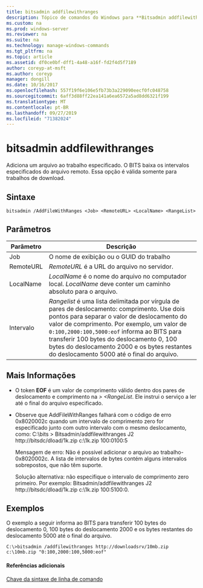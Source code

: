 ```yaml
---
title: bitsadmin addfilewithranges
description: Tópico de comandos do Windows para **Bitsadmin addfilewithranges** – adiciona um arquivo ao trabalho especificado. O BITS baixa os intervalos especificados do arquivo remoto.
ms.custom: na
ms.prod: windows-server
ms.reviewer: na
ms.suite: na
ms.technology: manage-windows-commands
ms.tgt_pltfrm: na
ms.topic: article
ms.assetid: df0ce0bf-dff1-4a48-a16f-fd2f4d5f7189
author: coreyp-at-msft
ms.author: coreyp
manager: dongill
ms.date: 10/16/2017
ms.openlocfilehash: 557f19f6e106e5fb73b3a229090eecf0fc048758
ms.sourcegitcommit: 6aff3d88ff22ea141a6ea6572a5ad8dd6321f199
ms.translationtype: MT
ms.contentlocale: pt-BR
ms.lasthandoff: 09/27/2019
ms.locfileid: "71382024"
---
```

# <a name="bitsadmin-addfilewithranges"></a>bitsadmin addfilewithranges

Adiciona um arquivo ao trabalho especificado. O BITS baixa os intervalos especificados do arquivo remoto. Essa opção é válida somente para trabalhos de download.

## <a name="syntax"></a>Sintaxe

```
bitsadmin /AddFileWithRanges <Job> <RemoteURL> <LocalName> <RangeList>
```

## <a name="parameters"></a>Parâmetros

|Parâmetro|Descrição|
|---------|-----------|
|Job|O nome de exibição ou o GUID do trabalho|
|RemoteURL|*RemoteURL* é a URL do arquivo no servidor.|
|LocalName|*LocalName* é o nome do arquivo no computador local. *LocalName* deve conter um caminho absoluto para o arquivo.|
|Intervalo|*Rangelist* é uma lista delimitada por vírgula de pares de deslocamento: comprimento. Use dois pontos para separar o valor de deslocamento do valor de comprimento. Por exemplo, um valor de `0:100,2000:100,5000:eof` informa ao BITS para transferir 100 bytes do deslocamento 0, 100 bytes do deslocamento 2000 e os bytes restantes do deslocamento 5000 até o final do arquivo.|

## <a name="more-information"></a>Mais Informações

-   O token **EOF** é um valor de comprimento válido dentro dos pares de deslocamento e comprimento na *> \<RangeList*. Ele instrui o serviço a ler até o final do arquivo especificado.
-   Observe que AddFileWithRanges falhará com o código de erro 0x8020002c quando um intervalo de comprimento zero for especificado junto com outro intervalo com o mesmo deslocamento, como: C:\bits > Bitsadmin/addfilewithranges J2 http://bitsdc/dload/1k.zip c:\1k.zip 100:0100:5

    Mensagem de erro: Não é possível adicionar o arquivo ao trabalho-0x8020002c. A lista de intervalos de bytes contém alguns intervalos sobrepostos, que não têm suporte.

    Solução alternativa: não especifique o intervalo de comprimento zero primeiro. Por exemplo: Bitsadmin/addfilewithranges J2 http://bitsdc/dload/1k.zip c:\1k.zip 100:5100:0.

## <a name="examples"></a>Exemplos

O exemplo a seguir informa ao BITS para transferir 100 bytes do deslocamento 0, 100 bytes do deslocamento 2000 e os bytes restantes do deslocamento 5000 até o final do arquivo.

```
C:\>bitsadmin /addfilewithranges http://downloadsrv/10mb.zip c:\10mb.zip "0:100,2000:100,5000:eof"
```

#### <a name="additional-references"></a>Referências adicionais

[Chave da sintaxe de linha de comando](command-line-syntax-key.md)